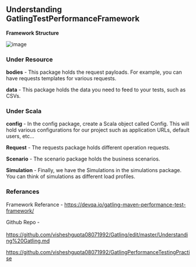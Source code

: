 ## Understanding GatlingTestPerformanceFramework

**Framework Structure**

![image](https://user-images.githubusercontent.com/52998083/209800792-32e3ed87-187d-4ba2-998b-1d6f82568df7.png)

### Under Resource

**bodies** - This package holds the request payloads. For example, you can have requests templates for various requests.

**data** - This package holds the data you need to feed to your tests, such as CSVs.

### Under Scala

**config** - In the config package, create a Scala object called Config. This will hold various configurations for our project such as application URLs, default users, etc…

**Request** - The requests package holds different operation requests.

**Scenario** - The scenario package holds the business scenarios.

**Simulation** - Finally, we have the Simulations in the simulations package. You can think of simulations as different load profiles.


### Referances
Framework Referance - https://devqa.io/gatling-maven-performance-test-framework/ </br>

Github Repo - <br>  
https://github.com/visheshgupta08071992/Gatling/edit/master/Understanding%20Gatling.md  </br>

https://github.com/visheshgupta08071992/GatlingPerformanceTestingPractise </br>
